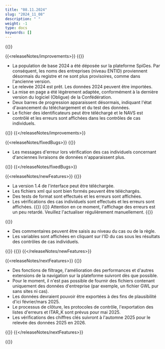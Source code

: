 ```yaml
---
title: "08.11.2024" 
slug: "2024_11_08" 
description: " "
weight: -1
type: docs
keywords: []
---
```


{{<releaseNotes responsible="Stefan Neubert">}}

{{<releaseNotes/improvements>}}
{{<markdown>}}

- La population de base 2024 a été déposée sur la plateforme SpiGes. Par conséquent, les noms des entreprises (niveau ENTID) proviennent désormais du registre et ne sont plus provisoires, comme dans l'ancienne version.
- Le relevée 2024 est prêt. Les données 2024 peuvent être importées.
- La mise en page a été légèrement adaptée, conformément à la dernière version du logiciel (Obligue) de la Confédération.
- Deux barres de progression apparaissent désormais, indiquant l'état d'avancement du téléchargement et du test des données.
- Le fichier des identificateurs peut être téléchargé et le NAVS est contrôlé et les erreurs sont affichées dans les contrôles de cas individuels.

{{</markdown>}}
{{</releaseNotes/improvements>}}

{{<releaseNotes/fixedBugs>}}
{{<markdown>}}

- Les messages d'erreur lors vérification des cas individuels concernant d'anciennes livraisons de données n'apparaissent plus.

{{</markdown>}}
{{</releaseNotes/fixedBugs>}}

{{<releaseNotes/newFeatures>}}
{{<markdown>}}

- La version 1.4 de l'interface peut être téléchargée.
- Les fichiers xml qui sont bien formés peuvent être téléchargés.
- Des tests de format sont effectués et les erreurs sont affichées.
- Les vérifications des cas individuels sont effectués et les erreurs sont affichées.
{{</markdown>}}
{{<alert color="warning" class="mt-0 ms-3">}}
Attention en ce moment, l'affichage des erreurs est un peu retardé. Veuillez l'actualiser régulièrement manuellement.
{{</alert>}}

{{<markdown>}}

- Des commentaires peuvent être saisis au niveau du cas ou de la règle.
- Les variables sont affichées en cliquant sur l'ID du cas sous les résultats des contrôles de cas individuels.

{{</markdown>}}
{{<insertImage image="fehlerhafter_fall_fenster.png" class="w-25 ms-3">}}
{{</releaseNotes/newFeatures>}}

{{<releaseNotes/nextFeatures>}}
{{<markdown>}}

- Des fonctions de filtrage, l'amélioration des performances et d'autres extensions de la navigation sur la plateforme suivront dès que possible.
- Pour le moment, il n'est pas possible de fournir des fichiers contenant uniquement des données d'entreprise (par exemple, un fichier GWL pur sans sites ni cas).
- Les données devraient pouvoir être exportées à des fins de plausibilité d'ici février/mars 2025.
- Le processus de clôture, les protocoles de contrôle, l'exportation des listes d'erreurs et ITAR_K sont prévus pour mai 2025.
- Les vérifications des chiffres clés suivront à l'automne 2025 pour le relevée des données 2025 en 2026.

{{</markdown>}}
{{</releaseNotes/nextFeatures>}}

{{</releaseNotes>}}
